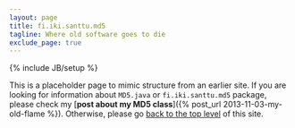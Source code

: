 ```yaml
---
layout: page
title: fi.iki.santtu.md5
tagline: Where old software goes to die
exclude_page: true
---
```

{% include JB/setup %}

This is a placeholder page to mimic structure from an earlier site. If
you are looking for information about `MD5.java` or
`fi.iki.santtu.md5` package, please check my [**post about my MD5
class**]({% post_url 2013-11-03-my-old-flame %}). Otherwise, please go
[back to the top level](/) of this site.